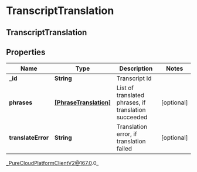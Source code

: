 # TranscriptTranslation

## TranscriptTranslation

## Properties

|Name | Type | Description | Notes|
|------------ | ------------- | ------------- | -------------|
| **_id** | **String** | Transcript Id | |
| **phrases** | [**[PhraseTranslation]**]([PhraseTranslation]) | List of translated phrases, if translation succeeded | [optional] |
| **translateError** | **String** | Translation error, if translation failed | [optional] |



_PureCloudPlatformClientV2@167.0.0_
